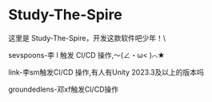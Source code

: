 # Study-The-Spire

这里是 Study-The-Spire，开发这款软件吧少年！\

sevspoons-李 l 触发 CI/CD 操作,～(∠・ω< )⌒★

link-李sm触发CI/CD 操作,有人有Unity 2023.3及以上的版本吗

groundedlens-邓xf触发CI/CD操作
